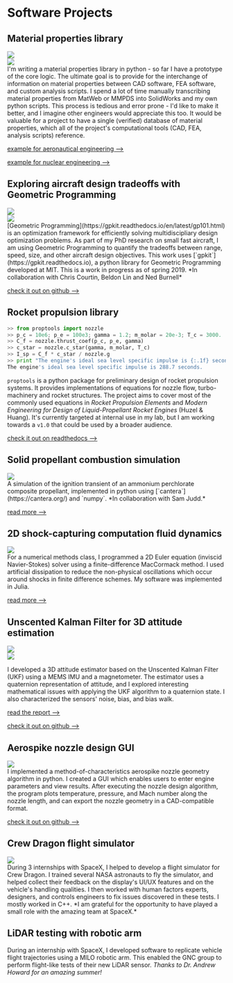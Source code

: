 # Software Projects

## Material properties library
<div class="proj_image_row">
    <div class="proj_image_row_image_container"><img src="../assets/images/material_properties/E_vs_T.png"></div>
    <div class="proj_image_row_image_container"><img src="../assets/images/material_properties/E_vs_T_code.png"></div>
</div>
I'm writing a material properties library in python - so far I have a prototype of the core logic. The ultimate goal is to provide for the interchange of information on material properties between CAD software, FEA software, and custom analysis scripts. I spend a lot of time manually transcribing material properties from MatWeb or MMPDS into SolidWorks and my own python scripts. This process is tedious and error prone - I'd like to make it better, and I imagine other engineers would appreciate this too. It would be valuable for a project to have a single (verified) database of material properties, which all of the project's computational tools (CAD, FEA, analysis scripts) reference.

[example for aeronautical engineering -->](https://github.com/mvernacc/material-properties-interchange/blob/master/tutorials/xplane_airframes.ipynb)

[example for nuclear engineering -->](https://github.com/mvernacc/material-properties-interchange/blob/feature/multi-var-w-state/tutorials/radiation_demo.ipynb)

## Exploring aircraft design tradeoffs with Geometric Programming
<div class="proj_image_row">
    <div class="proj_image_row_image_container"><img src="../assets/images/gp/GP_mach.png"></div>
    <div class="proj_image_row_image_container"><img src="../assets/images/gp/GP_sweep.png"></div>
</div>
[Geometric Programming](https://gpkit.readthedocs.io/en/latest/gp101.html) is an optimization framework for efficiently solving multidiscipliary design optimization problems. As part of my PhD research on small fast aircraft, I am using Geometric Programming to quantify the tradeoffs between range, speed, size, and other aircraft design objectives. This work uses [`gpkit`](https://gpkit.readthedocs.io), a python library for Geometric Programming developed at MIT.
This is a work in progress as of spring 2019.
*In collaboration with Chris Courtin, Beldon Lin and Ned Burnell*

[check it out on github -->](https://github.com/convexengineering/gplibrary/tree/compress-aero/gpkitmodels/SP/aircraft/compressible_aero)

## Rocket propulsion library

```python
>> from proptools import nozzle
>> p_c = 10e6; p_e = 100e3; gamma = 1.2; m_molar = 20e-3; T_c = 3000.
>> C_f = nozzle.thrust_coef(p_c, p_e, gamma)
>> c_star = nozzle.c_star(gamma, m_molar, T_c)
>> I_sp = C_f * c_star / nozzle.g
>> print "The engine's ideal sea level specific impulse is {:.1f} seconds.".format(I_sp)
The engine's ideal sea level specific impulse is 288.7 seconds.
```

`proptools` is a python package for preliminary design of rocket propulsion systems. It provides implementations of equations for nozzle flow, turbo-machinery and rocket structures. The project aims to cover most of the commonly used equations in *Rocket Propulsion Elements* and *Modern Engineering for Design of Liquid-Propellant Rocket Engines* (Huzel & Huang). It's currently targeted at internal use in my lab, but I am working towards a `v1.0` that could be used by a broader audience.

[check it out on readthedocs -->](https://proptools.readthedocs.io/en/latest/)

## Solid propellant combustion simulation
<div class="proj_image_row">
    <div class="proj_image_row_image_container"><img src="../assets/images/2.28/heat_flux_vs_time.png"></div>
</div>
A simulation of the ignition transient of an ammonium perchlorate composite propellant, implemented in python using [`cantera`](https://cantera.org/) and `numpy`. *In collaboration with Sam Judd.*

[read more -->](../assets/docs/2.28/228_final_report.pdf)

## 2D shock-capturing computation fluid dynamics
<div class="proj_image_row">
    <div class="proj_image_row_image_container"><img src="../assets/images/18086/t_16637_629us_density_only.svg"></div>
</div>
For a numerical methods class, I programmed a 2D Euler equation (inviscid Navier-Stokes) solver using a finite-difference MacCormack method. I used artificial dissipation to reduce the non-physical oscillations which occur around shocks in finite difference schemes. My software was implemented in Julia.

[read more -->](../assets/docs/18086/report.pdf)

## Unscented Kalman Filter for 3D attitude estimation

<div class="proj_image_row">
    <div class="proj_image_row_image_container"><img src="../assets/images/16.322/16.322_board.jpg"></div>
    <div class="proj_image_row_image_container"><img src="../assets/images/16.322/gyro_data_allan.png"></div>
</div>

I developed a 3D attitude estimator based on the Unscented Kalman Filter (UKF) using a MEMS IMU and a magnetometer. The estimator uses a quaternion representation of attitude, and I explored interesting mathematical issues with applying the UKF algorithm to a quaternion state. I also characterized the sensors' noise, bias, and bias walk.

[read the report -->](../assets/docs/16.322/report.pdf)

[check it out on github -->](https://github.com/mvernacc/16322-3d-pose)

## Aerospike nozzle design GUI
<div class="proj_image_row">
    <div class="proj_image_row_image_container"><img src="../assets/images/spike_alg.png"></div>
</div>
I implemented a method-of-characteristics aerospike nozzle geometry algorithm in python. I created a GUI which enables users to enter engine parameters and view results. After executing the nozzle design algorithm, the program plots temperature, pressure, and Mach number along the nozzle length, and can export the nozzle geometry in a CAD-compatible format.

[check it out on github -->](https://github.com/mvernacc/aerospike-nozzle-design-gui)

## Crew Dragon flight simulator
<div class="proj_image_row">
    <div class="proj_image_row_image_container"><img src="../assets/images/dragon_display.png"></div>
</div>
During 3 internships with SpaceX, I helped to develop a flight simulator for Crew Dragon. I trained several NASA astronauts to fly the simulator, and helped collect their feedback on the display's UI/UX features and on the vehicle's handling qualities. I then worked with human factors experts, designers, and controls engineers to fix issues discovered in these tests. I mostly worked in C++. *I am grateful for the opportunity to have played a small role with the amazing team at SpaceX.*

## LiDAR testing with robotic arm
During an internship with SpaceX, I developed software to replicate vehicle flight trajectories using a MILO robotic arm. This enabled the GNC group to perform flight-like tests of their new LiDAR sensor. *Thanks to Dr. Andrew Howard for an amazing summer!*
